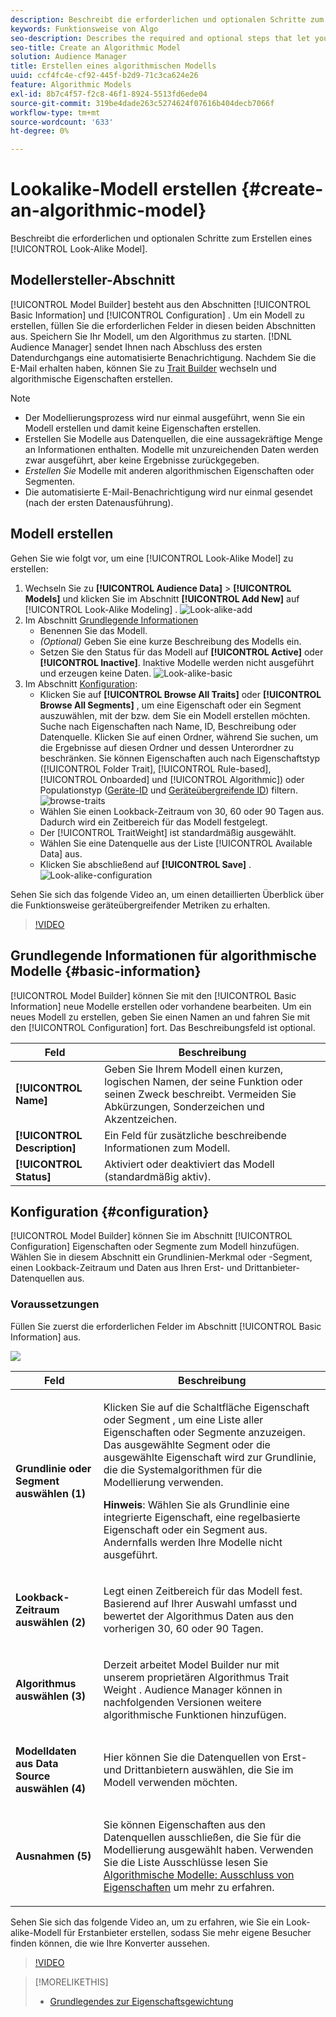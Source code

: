 ```yaml
---
description: Beschreibt die erforderlichen und optionalen Schritte zum Erstellen eines algorithmischen Modells in Model Builder.
keywords: Funktionsweise von Algo
seo-description: Describes the required and optional steps that let you create an algorithmic model in Model Builder.
seo-title: Create an Algorithmic Model
solution: Audience Manager
title: Erstellen eines algorithmischen Modells
uuid: ccf4fc4e-cf92-445f-b2d9-71c3ca624e26
feature: Algorithmic Models
exl-id: 8b7c4f57-f2c8-46f1-8924-5513fd6ede04
source-git-commit: 319be4dade263c5274624f07616b404decb7066f
workflow-type: tm+mt
source-wordcount: '633'
ht-degree: 0%

---
```


# Lookalike-Modell erstellen {#create-an-algorithmic-model}

Beschreibt die erforderlichen und optionalen Schritte zum Erstellen eines [!UICONTROL Look-Alike Model].

## Modellersteller-Abschnitt

[!UICONTROL Model Builder] besteht aus den Abschnitten [!UICONTROL Basic Information] und [!UICONTROL Configuration] . Um ein Modell zu erstellen, füllen Sie die erforderlichen Felder in diesen beiden Abschnitten aus. Speichern Sie Ihr Modell, um den Algorithmus zu starten. [!DNL Audience Manager] sendet Ihnen nach Abschluss des ersten Datendurchgangs eine automatisierte Benachrichtigung. Nachdem Sie die E-Mail erhalten haben, können Sie zu [Trait Builder](../../features/traits/about-trait-builder.md) wechseln und algorithmische Eigenschaften erstellen.

>[!NOTE]
>
>* Der Modellierungsprozess wird nur einmal ausgeführt, wenn Sie ein Modell erstellen und damit keine Eigenschaften erstellen.
>* Erstellen Sie Modelle aus Datenquellen, die eine aussagekräftige Menge an Informationen enthalten. Modelle mit unzureichenden Daten werden zwar ausgeführt, aber keine Ergebnisse zurückgegeben.
>* *Erstellen Sie* Modelle mit anderen algorithmischen Eigenschaften oder Segmenten.
>* Die automatisierte E-Mail-Benachrichtigung wird nur einmal gesendet (nach der ersten Datenausführung).

## Modell erstellen

Gehen Sie wie folgt vor, um eine [!UICONTROL Look-Alike Model] zu erstellen:

1. Wechseln Sie zu **[!UICONTROL Audience Data]** > **[!UICONTROL Models]** und klicken Sie im Abschnitt **[!UICONTROL Add New]** auf [!UICONTROL Look-Alike Modeling] .
   ![Look-alike-add](assets/look-alike-add.png)
1. Im Abschnitt [Grundlegende Informationen](../../features/algorithmic-models/create-model.md#basic-information)
   * Benennen Sie das Modell.
   * *(Optional)* Geben Sie eine kurze Beschreibung des Modells ein.
   * Setzen Sie den Status für das Modell auf **[!UICONTROL Active]** oder **[!UICONTROL Inactive]**. Inaktive Modelle werden nicht ausgeführt und erzeugen keine Daten.
     ![Look-alike-basic](assets/look-alike-basic.png)
1. Im Abschnitt [Konfiguration](../../features/algorithmic-models/create-model.md#configuration):
   * Klicken Sie auf **[!UICONTROL Browse All Traits]** oder **[!UICONTROL Browse All Segments]** , um eine Eigenschaft oder ein Segment auszuwählen, mit der bzw. dem Sie ein Modell erstellen möchten. Suche nach Eigenschaften nach Name, ID, Beschreibung oder Datenquelle. Klicken Sie auf einen Ordner, während Sie suchen, um die Ergebnisse auf diesen Ordner und dessen Unterordner zu beschränken. Sie können Eigenschaften auch nach Eigenschaftstyp ([!UICONTROL Folder Trait], [!UICONTROL Rule-based], [!UICONTROL Onboarded] und [!UICONTROL Algorithmic]) oder Populationstyp ([Geräte-ID](../../reference/ids-in-aam.md) und [Geräteübergreifende ID](../../reference/ids-in-aam.md)) filtern.
     ![browse-traits](assets/browse-traits.png)
   * Wählen Sie einen Lookback-Zeitraum von 30, 60 oder 90 Tagen aus. Dadurch wird ein Zeitbereich für das Modell festgelegt.
   * Der [!UICONTROL TraitWeight] ist standardmäßig ausgewählt.
   * Wählen Sie eine Datenquelle aus der Liste [!UICONTROL Available Data] aus.
   * Klicken Sie abschließend auf **[!UICONTROL Save]** .
     ![Look-alike-configuration](assets/look-alike-configuration.png)

Sehen Sie sich das folgende Video an, um einen detaillierten Überblick über die Funktionsweise geräteübergreifender Metriken zu erhalten.

>[!VIDEO](https://experienceleague.adobe.com/docs/audience-manager-learn/tutorials/build-and-manage-audiences/profile-merge/understanding-cross-device-metrics-in-audience-manager.html?lang=de)

## Grundlegende Informationen für algorithmische Modelle {#basic-information}

<!-- r_model_basic.xml -->

[!UICONTROL Model Builder] können Sie mit den [!UICONTROL Basic Information] neue Modelle erstellen oder vorhandene bearbeiten. Um ein neues Modell zu erstellen, geben Sie einen Namen an und fahren Sie mit den [!UICONTROL Configuration] fort. Das Beschreibungsfeld ist optional.

| Feld | Beschreibung |
|---|---|
| **[!UICONTROL Name]** | Geben Sie Ihrem Modell einen kurzen, logischen Namen, der seine Funktion oder seinen Zweck beschreibt. Vermeiden Sie Abkürzungen, Sonderzeichen und Akzentzeichen. |
| **[!UICONTROL Description]** | Ein Feld für zusätzliche beschreibende Informationen zum Modell. |
| **[!UICONTROL Status]** | Aktiviert oder deaktiviert das Modell (standardmäßig aktiv). |

## Konfiguration {#configuration}

[!UICONTROL Model Builder] können Sie im Abschnitt [!UICONTROL Configuration] Eigenschaften oder Segmente zum Modell hinzufügen. Wählen Sie in diesem Abschnitt ein Grundlinien-Merkmal oder -Segment, einen Lookback-Zeitraum und Daten aus Ihren Erst- und Drittanbieter-Datenquellen aus.

<!-- r_model_configuration.xml -->

### Voraussetzungen

Füllen Sie zuerst die erforderlichen Felder im Abschnitt [!UICONTROL Basic Information] aus.

![](assets/lam_exclude_traits_numbered.png)

<table id="table_7A6BE5E5498D4776A30323B743954150"> 
 <thead> 
  <tr> 
   <th colname="col1" class="entry"> Feld </th> 
   <th colname="col2" class="entry"> Beschreibung </th> 
  </tr> 
 </thead>
 <tbody> 
  <tr> 
   <td colname="col1"> <p><b>Grundlinie oder Segment auswählen (1)</b> </p> </td> 
   <td colname="col2"> <p>Klicken Sie auf die Schaltfläche Eigenschaft oder Segment , um eine Liste aller Eigenschaften oder Segmente anzuzeigen. Das ausgewählte Segment oder die ausgewählte Eigenschaft wird zur Grundlinie, die die Systemalgorithmen für die Modellierung verwenden. </p> <p> <p><b>Hinweis</b>: Wählen Sie als Grundlinie eine integrierte Eigenschaft, eine regelbasierte Eigenschaft oder ein Segment aus. Andernfalls werden Ihre Modelle nicht ausgeführt. </p> </p> </td> 
  </tr> 
  <tr> 
   <td colname="col1"> <p><b>Lookback-Zeitraum auswählen (2)</b> </p> </td> 
   <td colname="col2"> <p>Legt einen Zeitbereich für das Modell fest. Basierend auf Ihrer Auswahl umfasst und bewertet der Algorithmus Daten aus den vorherigen 30, 60 oder 90 Tagen. </p> </td> 
  </tr> 
  <tr> 
   <td colname="col1"> <p><b>Algorithmus auswählen (3)</b> </p> </td> 
   <td colname="col2"> <p>Derzeit arbeitet Model Builder nur mit unserem proprietären Algorithmus <span class="keyword"> Trait Weight </span>. <span class="keyword"> Audience Manager</span> können in nachfolgenden Versionen weitere algorithmische Funktionen hinzufügen. </p> </td>
  </tr>
  <tr> 
   <td colname="col1"> <p><b>Modelldaten aus Data Source auswählen (4)</b> </p> </td> 
   <td colname="col2"> <p>Hier können Sie die Datenquellen von Erst- und Drittanbietern auswählen, die Sie im Modell verwenden möchten. </p> </td>
  </tr> 
  <tr> 
   <td colname="col1"> <p><b>Ausnahmen (5)</b> </p> </td> 
   <td colname="col2"> <p>Sie können Eigenschaften aus den Datenquellen ausschließen, die Sie für die Modellierung ausgewählt haben. Verwenden Sie die Liste <span class="wintitle"> Ausschlüsse </span> lesen Sie <a href="../../features/algorithmic-models/trait-exclusion-algo-models.md"> Algorithmische Modelle: Ausschluss von Eigenschaften</a> um mehr zu erfahren. </p> </td>
  </tr> 
 </tbody>
</table>

Sehen Sie sich das folgende Video an, um zu erfahren, wie Sie ein Look-alike-Modell für Erstanbieter erstellen, sodass Sie mehr eigene Besucher finden können, die wie Ihre Konverter aussehen.

>[!VIDEO](https://video.tv.adobe.com/v/328071?captions=ger)

>[!MORELIKETHIS]
>
>* [Grundlegendes zur Eigenschaftsgewichtung](../../features/algorithmic-models/understanding-models.md#understanding-traitweight)

